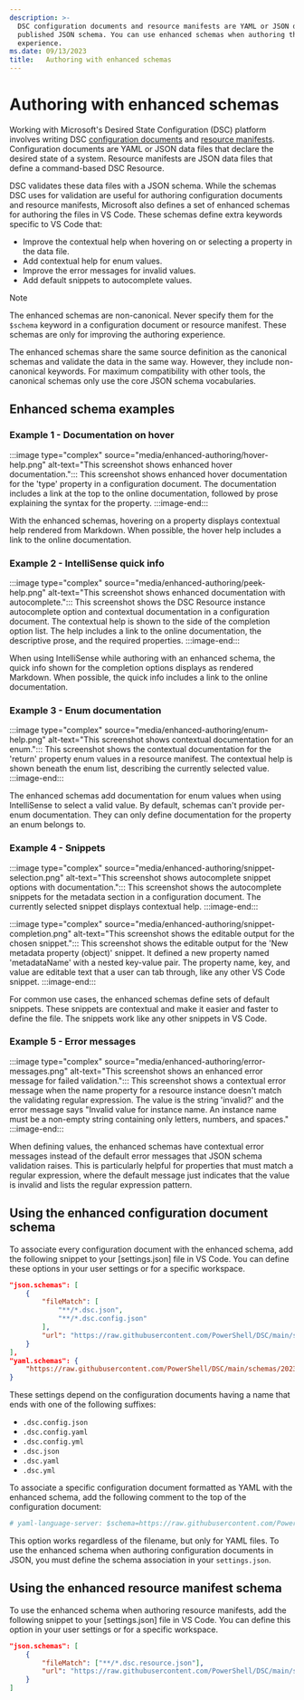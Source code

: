 ```yaml
---
description: >-
  DSC configuration documents and resource manifests are YAML or JSON data files that adhere to a
  published JSON schema. You can use enhanced schemas when authoring these files for an improved
  experience.
ms.date: 09/13/2023
title:   Authoring with enhanced schemas
---
```


# Authoring with enhanced schemas

Working with Microsoft's Desired State Configuration (DSC) platform involves writing DSC
[configuration documents][01] and [resource manifests][02]. Configuration documents are YAML or
JSON data files that declare the desired state of a system. Resource manifests are JSON data files
that define a command-based DSC Resource.

DSC validates these data files with a JSON schema. While the schemas DSC uses for validation are
useful for authoring configuration documents and resource manifests, Microsoft also defines a set
of enhanced schemas for authoring the files in VS Code. These schemas define extra keywords
specific to VS Code that:

- Improve the contextual help when hovering on or selecting a property in the data file.
- Add contextual help for enum values.
- Improve the error messages for invalid values.
- Add default snippets to autocomplete values.

> [!NOTE]
> The enhanced schemas are non-canonical. Never specify them for the `$schema` keyword in a
> configuration document or resource manifest. These schemas are only for improving the authoring
> experience.
>
> The enhanced schemas share the same source definition as the canonical schemas and validate the
> data in the same way. However, they include non-canonical keywords. For maximum compatibility
> with other tools, the canonical schemas only use the core JSON schema vocabularies.

## Enhanced schema examples

### Example 1 - Documentation on hover

<!-- markdownlint-disable MD013 -->
:::image type="complex" source="media/enhanced-authoring/hover-help.png" alt-text="This screenshot shows enhanced hover documentation.":::
   This screenshot shows enhanced hover documentation for the 'type' property in a configuration document. The documentation includes a link at the top to the online documentation, followed by prose explaining the syntax for the property.
:::image-end:::
<!-- markdownlint-enable MD013 -->

With the enhanced schemas, hovering on a property displays contextual help rendered from Markdown.
When possible, the hover help includes a link to the online documentation.

### Example 2 - IntelliSense quick info

<!-- markdownlint-disable MD013 -->
:::image type="complex" source="media/enhanced-authoring/peek-help.png" alt-text="This screenshot shows enhanced documentation with autocomplete.":::
   This screenshot shows the DSC Resource instance autocomplete option and contextual documentation in a configuration document. The contextual help is shown to the side of the completion option list. The help includes a link to the online documentation, the descriptive prose, and the required properties.
:::image-end:::
<!-- markdownlint-enable MD013 -->

When using IntelliSense while authoring with an enhanced schema, the quick info shown for the
completion options displays as rendered Markdown. When possible, the quick info includes a link to
the online documentation.

### Example 3 - Enum documentation

<!-- markdownlint-disable MD013 -->
:::image type="complex" source="media/enhanced-authoring/enum-help.png" alt-text="This screenshot shows contextual documentation for an enum.":::
   This screenshot shows the contextual documentation for the 'return' property enum values in a resource manifest. The contextual help is shown beneath the enum list, describing the currently selected value.
:::image-end:::
<!-- markdownlint-enable MD013 -->

The enhanced schemas add documentation for enum values when using IntelliSense to select a valid
value. By default, schemas can't provide per-enum documentation. They can only define documentation
for the property an enum belongs to.

### Example 4 - Snippets

<!-- markdownlint-disable MD013 -->
:::image type="complex" source="media/enhanced-authoring/snippet-selection.png" alt-text="This screenshot shows autocomplete snippet options with documentation.":::
   This screenshot shows the autocomplete snippets for the metadata section in a configuration document. The currently selected snippet displays contextual help.
:::image-end:::

:::image type="complex" source="media/enhanced-authoring/snippet-completion.png" alt-text="This screenshot shows the editable output for the chosen snippet.":::
   This screenshot shows the editable output for the 'New metadata property (object)' snippet. It defined a new property named 'metadataName' with a nested key-value pair. The property name, key, and value are editable text that a user can tab through, like any other VS Code snippet.
:::image-end:::
<!-- markdownlint-enable MD013 -->

For common use cases, the enhanced schemas define sets of default snippets. These snippets are
contextual and make it easier and faster to define the file. The snippets work like any other
snippets in VS Code.

### Example 5 - Error messages

<!-- markdownlint-disable MD013 -->
:::image type="complex" source="media/enhanced-authoring/error-messages.png" alt-text="This screenshot shows an enhanced error message for failed validation.":::
   This screenshot shows a contextual error message when the name property for a resource instance doesn't match the validating regular expression. The value is the string 'invalid?' and the error message says "Invalid value for instance name. An instance name must be a non-empty string containing only letters, numbers, and spaces."
:::image-end:::
<!-- markdownlint-enable MD013 -->

When defining values, the enhanced schemas have contextual error messages instead of the default
error messages that JSON schema validation raises. This is particularly helpful for properties that
must match a regular expression, where the default message just indicates that the value is invalid
and lists the regular expression pattern.

## Using the enhanced configuration document schema

To associate every configuration document with the enhanced schema, add the following snippet to
your [settings.json] file in VS Code. You can define these options in your user settings or for a
specific workspace.

<!-- markdownlint-disable MD013 -->
```json
"json.schemas": [
    {
        "fileMatch": [
            "**/*.dsc.json",
            "**/*.dsc.config.json"
        ],
        "url": "https://raw.githubusercontent.com/PowerShell/DSC/main/schemas/2023/08/bundled/config/document.vscode.json"
    }
],
"yaml.schemas": {
    "https://raw.githubusercontent.com/PowerShell/DSC/main/schemas/2023/08/bundled/config/document.vscode.json": "**.dsc.{yaml,yml,config.yaml,config.yml}"
}
```
<!-- markdownlint-enable MD013 -->

These settings depend on the configuration documents having a name that ends with one of the
following suffixes:

- `.dsc.config.json`
- `.dsc.config.yaml`
- `.dsc.config.yml`
- `.dsc.json`
- `.dsc.yaml`
- `.dsc.yml`

To associate a specific configuration document formatted as YAML with the enhanced schema, add the
following comment to the top of the configuration document:

<!-- markdownlint-disable MD013 -->
```yml
# yaml-language-server: $schema=https://raw.githubusercontent.com/PowerShell/DSC/main/schemas/2023/08/bundled/config/document.vscode.json
```
<!-- markdownlint-enable MD013 -->

This option works regardless of the filename, but only for YAML files. To use the enhanced schema
when authoring configuration documents in JSON, you must define the schema association in your
`settings.json`.

## Using the enhanced resource manifest schema

To use the enhanced schema when authoring resource manifests, add the following snippet to
your [settings.json] file in VS Code. You can define this option in your user settings or for a
specific workspace.

<!-- markdownlint-disable MD013 -->
```json
"json.schemas": [
    {
        "fileMatch": ["**/*.dsc.resource.json"],
        "url": "https://raw.githubusercontent.com/PowerShell/DSC/main/schemas/2023/08/bundled/resource/manifest.vscode.json"
    }
]
```
<!-- markdownlint-enable MD013 -->

[01]: configurations.md
[02]: ../resources/concepts/anatomy.md#dsc-resource-manifests
